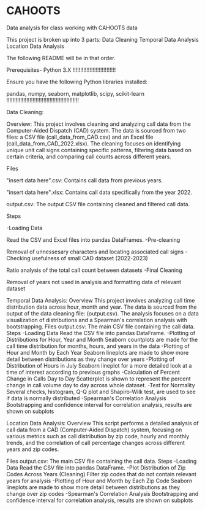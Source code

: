 # CAHOOTS
Data analysis for class working with CAHOOTS data

This project is broken up into 3 parts:
Data Cleaning
Temporal Data Analysis 
Location Data Analysis

The following README will be in that order.

Prerequisites- Python 3.X !!!!!!!!!!!!!!!!!!!!!!!!!!!!

Ensure you have the following Python libraries installed:

pandas,
numpy,
seaborn,
matplotlib,
scipy,
scikit-learn
!!!!!!!!!!!!!!!!!!!!!!!!!!!!!!!!!!!!!!!!!!!!!!!

Data Cleaning:

Overview:
This project involves cleaning and analyzing call data from the Computer-Aided Dispatch (CAD) system. The data is sourced from two files: a CSV file (call_data_from_CAD.csv) and an Excel file (call_data_from_CAD_2022.xlsx). The cleaning focuses on identifying unique unit call signs containing specific patterns, filtering data based on certain criteria, and comparing call counts across different years.

Files

"insert data here".csv: Contains call data from previous years.

"insert data here".xlsx: Contains call data specifically from the year 2022.

output.csv: The output CSV file containing cleaned and filtered call data.

Steps

-Loading Data

  Read the CSV and Excel files into pandas DataFrames.
-Pre-cleaning

  Removal of unnessesary characters and locating associated call signs
-Checking usefulness of small CAD dataset (2022-2023)

  Ratio analysis of the total call count between datasets
-Final Cleaning

  Removal of years not used in analysis and formatting data of relevant dataset

Temporal Data Analysis:
Overview
This project involves analyzing call time distribution data across hour, month and year. The data is sourced from the output of the data cleaning file: (output.csv). The analysis focuses on a data visualization of distributions and a Spearman's correlation analysis with bootstrapping. 
Files
output.csv: The main CSV file containing the call data.
Steps
-Loading Data
  Read the CSV file into pandas DataFrame.
-Plotting of Distributions for Hour, Year and Month
  Seaborn countplots are made for the call time distribution for months, hours, and years in the data
-Plotting of Hour and Month by Each Year
  Seaborn lineplots are made to show more detail between distributions as they change over years
-Plotting of Distribution of Hours in July
  Seaborn lineplot for a more detailed look at a time of interest according to previous graphs
-Calculation of Percent Change in Calls Day to Day
  Scatterplot is shown to represent the percent change in call volume day to day across whole dataset.
-Test for Normality
  Several checks, histogram, Q-Q plot and Shapiro-Wilk test, are used to see if data is normally distributed
-Spearman's Correlation Analysis
  Bootstrapping and confidence interval for correlation analysis, results are shown on subplots

Location Data Analysis:
Overview
This script performs a detailed analysis of call data from a CAD (Computer-Aided Dispatch) system, focusing on various metrics such as call distribution by zip code, hourly and monthly trends, and the correlation of call percentage changes across different years and zip codes.

Files
output.csv: The main CSV file containing the call data.
Steps
-Loading Data
  Read the CSV file into pandas DataFrame.
-Plot Distribution of Zip Codes Across Years (Cleaning)
  Filter zip codes that do not contain relevant years for analysis
-Plotting of Hour and Month by Each Zip Code
  Seaborn lineplots are made to show more detail between distributions as they change over zip codes
-Spearman's Correlation Analysis
  Bootstrapping and confidence interval for correlation analysis, results are shown on subplots
  
  



